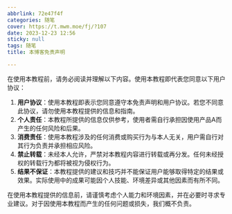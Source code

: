 ```yaml
---
abbrlink: 72e47f4f
categories: 随笔
cover: https://t.mwm.moe/fj/?107
date: 2023-12-23 12:56
sticky: null
tags: 随笔
title: 本博客免责声明

---
```




在使用本教程前，请务必阅读并理解以下内容。使用本教程即代表您同意以下用户协议：

1. **用户协议**：使用本教程即表示您同意遵守本免责声明和用户协议。若您不同意此协议，请勿使用本教程提供的信息和指南。
2. **个人责任**：本教程所提供的信息仅供参考，使用者需自行承担因使用产品A而产生的任何风险和后果。
3. **消费责任**：使用本教程涉及的任何消费或购买行为与本人无关，用户需自行对其行为负责并承担相应风险。
4. **禁止转载**：未经本人允许，严禁对本教程内容进行转载或再分发。任何未经授权的转载行为都将被视为侵权行为。
5. **结果不保证**：本教程提供的建议和技巧并不能保证用户能够取得特定的结果或效果。实际使用中的成果可能因个人技能、环境差异或其他因素而有所不同。

在使用本教程提供的信息前，请谨慎考虑个人能力和环境因素，并在必要时寻求专业建议。对于因使用本教程而产生的任何问题或损失，我们概不负责。